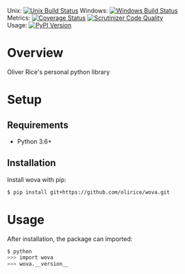 Unix: [![Unix Build Status](https://img.shields.io/travis/olirice/https://github.com/olirice/wova.git/master.svg)](https://travis-ci.org/olirice/https://github.com/olirice/wova.git) Windows: [![Windows Build Status](https://img.shields.io/appveyor/ci/olirice/https://github.com/olirice/wova.git/master.svg)](https://ci.appveyor.com/project/olirice/https://github.com/olirice/wova.git)<br>Metrics: [![Coverage Status](https://img.shields.io/coveralls/olirice/https://github.com/olirice/wova.git/master.svg)](https://coveralls.io/r/olirice/https://github.com/olirice/wova.git) [![Scrutinizer Code Quality](https://img.shields.io/scrutinizer/g/olirice/https://github.com/olirice/wova.git.svg)](https://scrutinizer-ci.com/g/olirice/https://github.com/olirice/wova.git/?branch=master)<br>Usage: [![PyPI Version](https://img.shields.io/pypi/v/wova.svg)](https://pypi.python.org/pypi/wova)

# Overview

Oliver Rice's personal python library

# Setup

## Requirements

* Python 3.6+

## Installation

Install wova with pip:

```sh
$ pip install git+https://github.com/olirice/wova.git
```

# Usage

After installation, the package can imported:

```sh
$ python
>>> import wova
>>> wova.__version__
```
